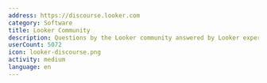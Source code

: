 ```yaml
---
address: https://discourse.looker.com
category: Software
title: Looker Community
description: Questions by the Looker community answered by Looker experts
userCount: 5072
icon: looker-discourse.png
activity: medium
language: en
---
```

